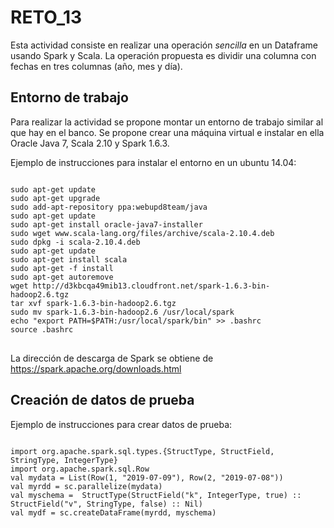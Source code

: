 # RETO_13

Esta actividad consiste en realizar una operación *sencilla* en un Dataframe usando Spark y Scala. La operación propuesta es dividir una columna con fechas en tres columnas (año, mes y día).

## Entorno de trabajo

Para realizar la actividad se propone montar un entorno de trabajo similar al que hay en el banco. Se propone crear una máquina virtual e instalar en ella Oracle Java 7, Scala 2.10 y Spark 1.6.3.

Ejemplo de instrucciones para instalar el entorno en un ubuntu 14.04:
<pre>
<code>
sudo apt-get update
sudo apt-get upgrade
sudo add-apt-repository ppa:webupd8team/java
sudo apt-get update
sudo apt-get install oracle-java7-installer
sudo wget www.scala-lang.org/files/archive/scala-2.10.4.deb
sudo dpkg -i scala-2.10.4.deb
sudo apt-get update
sudo apt-get install scala
sudo apt-get -f install
sudo apt-get autoremove
wget http://d3kbcqa49mib13.cloudfront.net/spark-1.6.3-bin-hadoop2.6.tgz
tar xvf spark-1.6.3-bin-hadoop2.6.tgz
sudo mv spark-1.6.3-bin-hadoop2.6 /usr/local/spark
echo "export PATH=$PATH:/usr/local/spark/bin" >> .bashrc
source .bashrc
</code>
</pre>
La dirección de descarga de Spark se obtiene de https://spark.apache.org/downloads.html

## Creación de datos de prueba

Ejemplo de instrucciones para crear datos de prueba:
<pre>
<code>
import org.apache.spark.sql.types.{StructType, StructField, StringType, IntegerType}
import org.apache.spark.sql.Row
val mydata = List(Row(1, "2019-07-09"), Row(2, "2019-07-08"))
val myrdd = sc.parallelize(mydata)
val myschema =  StructType(StructField("k", IntegerType, true) :: StructField("v", StringType, false) :: Nil)
val mydf = sc.createDataFrame(myrdd, myschema)
</code>
</pre>

